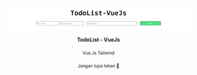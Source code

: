 ![image](./Capture.PNG)
<p align="center"><strong>TodoList - VueJs</strong></p>
<p align="center"><sub>Vue.Js Tailwind</sub></p>
<p align="center"><sub>Jangan lupa tekan 🌟</sub></p>